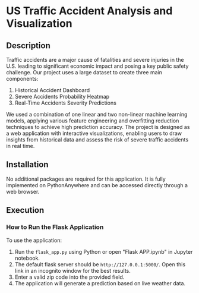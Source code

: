 
# US Traffic Accident Analysis and Visualization

## Description

Traffic accidents are a major cause of fatalities and severe injuries in the U.S. leading to significant economic impact and posing a key public safety challenge. Our project uses a large dataset to create three main components: 

1. Historical Accident Dashboard 
2. Severe Accidents Probability Heatmap
3. Real-Time Accidents Severity Predictions

We used a combination of one linear and two non-linear machine learning models, applying various feature engineering and overfitting reduction techniques to achieve high prediction accuracy. The project is designed as a web application with interactive visualizations, enabling users to draw insights from historical data and assess the risk of severe traffic accidents in real time.

## Installation

No additional packages are required for this application. It is fully implemented on PythonAnywhere and can be accessed directly through a web browser.

## Execution

### How to Run the Flask Application

To use the application:

1. Run the `flask_app.py` using Python or open "Flask APP.ipynb" in Jupyter notebook.
2. The default flask server should be `http://127.0.0.1:5000/`. Open this link in an incognito window for the best results.
3. Enter a valid zip code into the provided field.
4. The application will generate a prediction based on live weather data.

